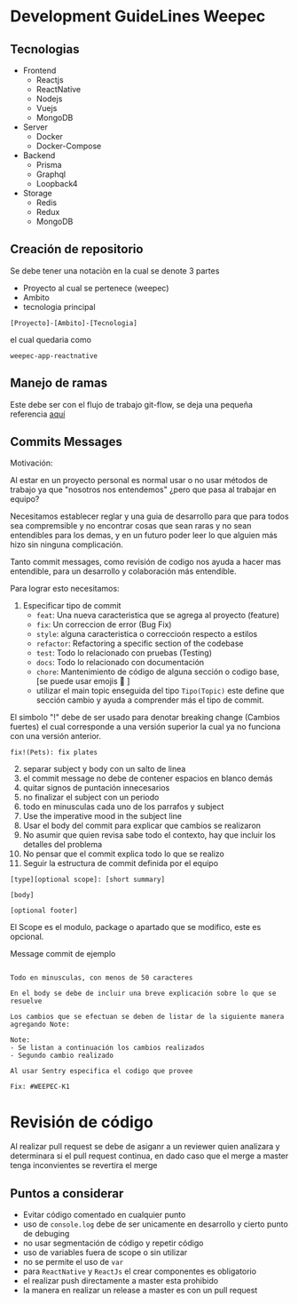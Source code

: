 # Development GuideLines Weepec

## Tecnologias
* Frontend
    * Reactjs
    * ReactNative
    * Nodejs
    * Vuejs
    * MongoDB
* Server
    * Docker
    * Docker-Compose
* Backend
    * Prisma
    * Graphql
    * Loopback4
* Storage
    * Redis
    * Redux
    * MongoDB

## Creación de repositorio 
Se debe tener una notaciòn en la cual se denote 3 partes
* Proyecto al cual se pertenece (weepec)
* Ambito
* tecnologia principal

```
[Proyecto]-[Ambito]-[Tecnologia]
```

el cual quedaria como 

```
weepec-app-reactnative
```
## Manejo de ramas

Este debe ser con el flujo de trabajo git-flow, se deja una pequeña referencia [aquí](https://www.atlassian.com/es/git/tutorials/comparing-workflows/gitflow-workflow)

## Commits Messages

Motivación:

Al estar en un proyecto personal es normal usar o no usar métodos de trabajo ya que "nosotros nos entendemos" ¿pero que pasa al trabajar en equipo?

Necesitamos establecer reglar y una guia de desarrollo para que para todos sea compremsible y no encontrar cosas que sean raras y no sean entendibles para los demas, y en un futuro poder leer lo que alguien más hizo sin ninguna complicación.

Tanto commit messages, como revisión de codigo nos ayuda a hacer mas entendible, para un desarrollo y colaboración más entendible.

Para lograr esto necesitamos:

1. Especificar tipo de commit
    * `feat`: Una nueva caracteristica que se agrega al proyecto (feature)
    * `fix`: Un correccion de error (Bug Fix)
    * `style`: alguna caracteristica o correccioón respecto a estilos
    * `refactor`: Refactoring a specific section of the codebase
    * `test`: Todo lo relacionado con pruebas (Testing)
    * `docs`: Todo lo relacionado con documentación
    * `chore`: Mantenimiento de código de alguna sección o codigo base, [se puede usar emojis 😬 ]
    * utilizar el main topic enseguida del tipo `Tipo(Topic)` este define que sección cambio y ayuda a comprender más el tipo de commit.


El simbolo "!" debe de ser usado para denotar breaking change (Cambios fuertes) el cual corresponde a una versión superior la cual ya no funciona con una versión anterior.
```
fix!(Pets): fix plates
```

2. separar subject y body con un salto de linea
3. el commit message no debe de contener espacios en blanco demás
4. quitar signos de puntación innecesarios
5. no finalizar el subject con un periodo
6. todo en minusculas cada uno de los parrafos y subject
7. Use the imperative mood in the subject line
8. Usar el body del commit para explicar que cambios se realizaron
9. No asumir que quien revisa sabe todo el contexto, hay que incluir los detalles del problema
10. No pensar que el commit explica todo lo que se realizo
11. Seguir la estructura de commit definida por el equipo
```
[type][optional scope]: [short summary]

[body]

[optional footer]
```

El Scope es el modulo, package o apartado que se modifico, este es opcional.

Message commit de ejemplo
```text

Todo en minusculas, con menos de 50 caracteres

En el body se debe de incluir una breve explicación sobre lo que se resuelve

Los cambios que se efectuan se deben de listar de la siguiente manera agregando Note:

Note:
- Se listan a continuación los cambios realizados
- Segundo cambio realizado

Al usar Sentry especifica el codigo que provee

Fix: #WEEPEC-K1
```
# Revisión de código 
Al realizar pull request se debe de asiganr a un reviewer quien analizara y determinara si el pull request continua, en dado caso que el merge a master tenga inconvientes se revertira el merge
## Puntos a considerar
* Evitar código comentado en cualquier punto
* uso de `console.log` debe de ser unicamente en desarrollo y cierto punto de debuging
* no usar segmentación de código y repetir código
* uso de variables fuera de scope o sin utilizar
* no se permite el uso de `var`
* para `ReactNative` y `ReactJs` el crear componentes es obligatorio
* el realizar push directamente a master esta prohibido
* la manera en realizar un release a master es con un pull request